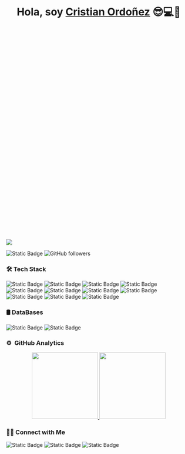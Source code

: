 <div align="center">
<h1 align="center" style="margin-bottom: 21em; display: block;">Hola, soy <a href="https://cristianordonez.dev">Cristian Ordoñez</a> 😎💻👋</h1>
</div>
<img src="https://res.cloudinary.com/dxaedhq53/image/upload/v1701220629/cristianordonezdev_1_hjnlau.png" />

![Static Badge](https://img.shields.io/badge/software%20developer-2020-2020?style=for-the-badge)
![GitHub followers](https://img.shields.io/github/followers/cristianordonezdev?style=for-the-badge)

<h3>🛠 Tech Stack</h3>

![Static Badge](https://img.shields.io/badge/JavaScript-yellow?style=for-the-badge&logo=Javascript&logoColor=black)
![Static Badge](https://img.shields.io/badge/VueJS-green?style=for-the-badge)
![Static Badge](https://img.shields.io/badge/Angular-red?style=for-the-badge&logo=Angular)
![Static Badge](https://img.shields.io/badge/Typescript-white?style=for-the-badge&logo=Typescript)
![Static Badge](https://img.shields.io/badge/HTML-red?style=for-the-badge&logo=HTML)
![Static Badge](https://img.shields.io/badge/CSS-brown?style=for-the-badge&logo=CSS)
![Static Badge](https://img.shields.io/badge/boostrap-purple?style=for-the-badge&logo=boostrap)
![Static Badge](https://img.shields.io/badge/tailwindcss-blue?style=for-the-badge&logo=taildwind.css)
![Static Badge](https://img.shields.io/badge/node.js-black?style=for-the-badge&logo=node.js)
![Static Badge](https://img.shields.io/badge/C%23-blue?style=for-the-badge)
![Static Badge](https://img.shields.io/badge/ASP.NET%20CORE-purple?style=for-the-badge&logo=.net)

<h3>🛢️ DataBases</h3>

![Static Badge](https://img.shields.io/badge/mysql-white?style=for-the-badge&logo=mysql)
![Static Badge](https://img.shields.io/badge/postgresql-blue?style=for-the-badge&logo=postgresql&logoColor=white)


### ⚙️ &nbsp;GitHub Analytics

<p align="center">
<a href="https://github.com/cristianordonezdev">
  <img height="180em" src="https://github-readme-stats-eight-theta.vercel.app/api?username=cristianordonezdev&show_icons=true&theme=algolia&include_all_commits=true&count_private=true"/>
  <img height="180em" src="https://github-readme-stats-eight-theta.vercel.app/api/top-langs/?username=cristianordonezdev&layout=compact&langs_count=8&theme=algolia"/>
</a>

<h3>🤝🏻 Connect with Me</h3>

![Static Badge](https://img.shields.io/badge/cristianordonezdev-orange?link=https%3A%2F%2Fcristianordonez.dev%2F)
![Static Badge](https://img.shields.io/badge/cristianordonezdev-blue?logo=linkedin&link=https%3A%2F%2Fwww.linkedin.com%2Fin%2Fcristianordonezdev%2F)
![Static Badge](https://img.shields.io/badge/cristianordonezdev-white?logo=instagram&link=https%3A%2F%2Fwww.instagram.com%2Fnaitsirc_nomar%2F)

